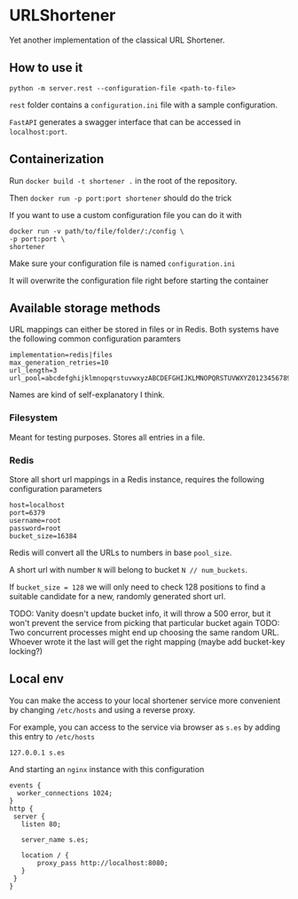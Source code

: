 # URLShortener
Yet another implementation of the classical URL Shortener.

## How to use it
```
python -m server.rest --configuration-file <path-to-file>
```
`rest` folder contains a `configuration.ini` file with a sample configuration.

`FastAPI` generates a swagger interface that can be accessed in `localhost:port`. 

## Containerization
Run `docker build -t shortener .` in the root of the repository.

Then `docker run -p port:port shortener` should do the trick

If you want to use a custom configuration file you can do it with

```
docker run -v path/to/file/folder/:/config \
-p port:port \
shortener
```

Make sure your configuration file is named `configuration.ini`

It will overwrite the configuration file right before starting the container

## Available storage methods

URL mappings can either be stored in files or in Redis. Both systems have the following common configuration paramters

```
implementation=redis|files
max_generation_retries=10
url_length=3
url_pool=abcdefghijklmnopqrstuvwxyzABCDEFGHIJKLMNOPQRSTUVWXYZ0123456789
```

Names are kind of self-explanatory I think.

### Filesystem
Meant for testing purposes. Stores all entries in a file.

### Redis
Store all short url mappings in a Redis instance, requires the following configuration parameters
```
host=localhost
port=6379
username=root
password=root
bucket_size=16384
```
Redis will convert all the URLs to numbers in base `pool_size`.

A short url with number `N` will belong to bucket `N // num_buckets`.

If `bucket_size = 128` we will only need to check 128 positions to find a suitable candidate for a new, randomly generated short url.

TODO: Vanity doesn't update bucket info, it will throw a 500 error, but it won't prevent the service from picking that particular bucket again
TODO: Two concurrent processes might end up choosing the same random URL. Whoever wrote it the last will get the right mapping (maybe add bucket-key locking?)

## Local env
You can make the access to your local shortener service more convenient by changing `/etc/hosts` and using a reverse proxy.

For example, you can access to the service via browser as `s.es` by adding this entry to `/etc/hosts`

```
127.0.0.1 s.es
```

And starting an `nginx` instance with this configuration

```
events {
  worker_connections 1024;
}
http {
 server {
   listen 80;

   server_name s.es;
 
   location / {
       proxy_pass http://localhost:8080;
   }
 }
}
```
